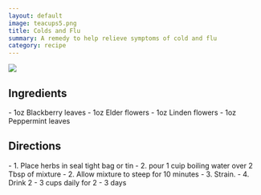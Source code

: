 ```yaml
---
layout: default
image: teacups5.png
title: Colds and Flu
summary: A remedy to help relieve symptoms of cold and flu
category: recipe
---
```

<img src="{{site.baseurl}}/img/teacups5-5.png" class="img-resize">

<h2 class="recipe-center">Ingredients</h2>
- 1oz Blackberry leaves
- 1oz Elder flowers
- 1oz Linden flowers
- 1oz Peppermint leaves

<h2 class="recipe-center">Directions</h2>
- 1. Place herbs in seal tight bag or tin
- 2. pour 1 cuip boiling water over 2 Tbsp of mixture
- 2. Allow mixture to steep for 10 minutes
- 3. Strain.
- 4. Drink 2 - 3 cups daily for 2 - 3 days
